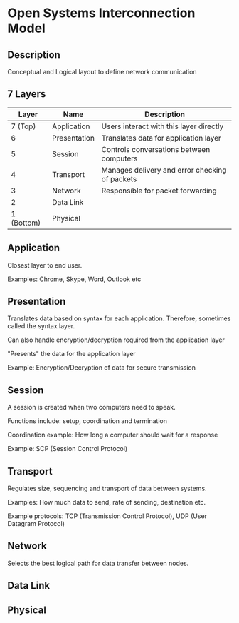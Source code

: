 # Open Systems Interconnection Model
## Description 
Conceptual and Logical layout to define network communication

## 7 Layers
Layer | Name | Description
-- | -- | --
7 (Top) | Application | Users interact with this layer directly 
6 | Presentation | Translates data for application layer
5 | Session | Controls conversations between computers
4 | Transport | Manages delivery and error checking of packets 
3 | Network | Responsible for packet forwarding
2 | Data Link |
1 (Bottom) | Physical |

## Application
Closest layer to end user.

Examples: Chrome, Skype, Word, Outlook etc

## Presentation
Translates data based on syntax for each application. Therefore, sometimes called the syntax layer.

Can also handle encryption/decryption required from the application layer

"Presents" the data for the application layer

Example: Encryption/Decryption of data for secure transmission

## Session
A session is created when two computers need to speak.

Functions include: setup, coordination and termination

Coordination example: How long a computer should wait for a response

Example: SCP (Session Control Protocol)

## Transport
Regulates size, sequencing and transport of data between systems.

Examples: How much data to send, rate of sending, destination etc.

Example protocols: TCP (Transmission Control Protocol), UDP (User Datagram Protocol)

## Network
Selects the best logical path for data transfer between nodes.

## Data Link


## Physical
